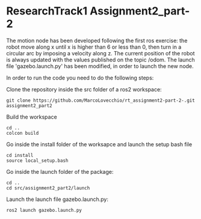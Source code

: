 # ResearchTrack1 Assignment2_part-2
The motion node has been developed following the first ros exercise: the robot move along x until x is higher than 6 or less than 0, then turn in a circular arc by imposing a velocity along z.
The current position of the robot is always updated with the values published on the topic /odom.
The launch file 'gazebo.launch.py' has been modified, in order to launch the new node.

In order to run the code you need to do the following steps:

  Clone the repository inside the src folder of a ros2 workspace:

    git clone https://github.com/MarcoLovecchio/rt_assignment2-part-2-.git assignment2_part2

  Build the workspace

    cd ..
    colcon build

  Go inside the install folder of the worksapce and launch the setup bash file

    cd install
    source local_setup.bash

  Go inside the launch folder of the package:

    cd ..
    cd src/assignment2_part2/launch

  Launch the launch file gazebo.launch.py:

    ros2 launch gazebo.launch.py
